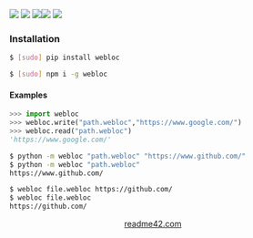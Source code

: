<!--
https://readme42.com
-->



[![](https://img.shields.io/badge/OS-Unix-blue.svg?longCache=True)]()
[![](https://img.shields.io/pypi/v/webloc.svg?maxAge=3600)](https://pypi.org/project/webloc/)
[![](https://img.shields.io/npm/v/webloc.svg?maxAge=3600)](https://www.npmjs.com/package/webloc)[![](https://img.shields.io/badge/License-Unlicense-blue.svg?longCache=True)](https://unlicense.org/)
[![](https://github.com/andrewp-as-is/webloc.py/workflows/tests42/badge.svg)](https://github.com/andrewp-as-is/webloc.py/actions)

### Installation
```bash
$ [sudo] pip install webloc
```

```bash
$ [sudo] npm i -g webloc
```

#### Examples
```python
>>> import webloc
>>> webloc.write("path.webloc","https://www.google.com/")
>>> webloc.read("path.webloc")
'https://www.google.com/'
```

```bash
$ python -m webloc "path.webloc" "https://www.github.com/"
$ python -m webloc "path.webloc"
https://www.github.com/
```

```bash
$ webloc file.webloc https://github.com/
$ webloc file.webloc
https://github.com/
```

<p align="center">
    <a href="https://readme42.com/">readme42.com</a>
</p>